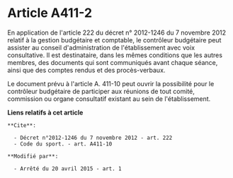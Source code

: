 # Article A411-2

En application de l'article 222 du décret n° 2012-1246 du 7 novembre 2012 relatif à la gestion budgétaire et comptable, le
contrôleur budgétaire peut assister au conseil d'administration de l'établissement avec voix consultative. Il est
destinataire, dans les mêmes conditions que les autres membres, des documents qui sont communiqués avant chaque séance, ainsi
que des comptes rendus et des procès-verbaux. 

Le document prévu à l'article A. 411-10 peut ouvrir la possibilité pour le contrôleur budgétaire de participer aux réunions
de tout comité, commission ou organe consultatif existant au sein de l'établissement.

**Liens relatifs à cet article**

	**Cite**:

	  - Décret n°2012-1246 du 7 novembre 2012 - art. 222
	  - Code du sport. - art. A411-10

	**Modifié par**:

	  - Arrêté du 20 avril 2015 - art. 1

